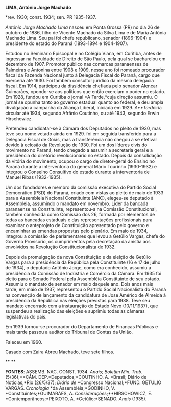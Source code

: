 **LIMA, Antônio Jorge Machado**

\*rev. 1930; const. 1934; sen. PR 1935-1937.

*Antônio Jorge Machado Lima* nasceu em Ponta Grossa (PR) no dia 26 de
outubro de 1886, filho de Vicente Machado da Silva Lima e de Maria
Antônia Machado Lima. Seu pai foi chefe republicano, senador (1896-1904)
e presidente do estado do Paraná (1893-1894 e 1904-1907).

Estudou no Seminário Episcopal e no Colégio Viana, em Curitiba, antes de
ingressar na Faculdade de Direito de São Paulo, pela qual se bacharelou
em dezembro de 1907. Promotor público nas comarcas paranaenses de
Palmeiras e Antonina entre 1908 e 1909, nesse ano foi nomeado procurador
fiscal da Fazenda Nacional junto à Delegacia Fiscal do Paraná, cargo que
exerceria até 1930. Foi também consultor jurídico da mesma delegacia
fiscal. Em 1914, participou da dissidência chefiada pelo senador Alencar
Guimarães, opondo-se aos políticos que então exerciam o poder no estado.
Em 1928, fundou em Curitiba o jornal *A Tarde,*cuja direção assumiu. O
jornal se opunha tanto ao governo estadual quanto ao federal, e deu
ampla divulgação à campanha da Aliança Liberal, iniciada em 1929.
*A**Tarde*iria circular até 1934, segundo Afrânio Coutinho, ou até 1943,
segundo Erwin Hirschowicz.

Pretendeu candidatar-se à Câmara dos Deputados no pleito de 1930, mas
teve seu nome vetado ainda em 1929. foi em seguida transferido para a
Delegacia Fiscal de Goiás, mas a transferência não chegou a se efetivar
devido à eclosão da Revolução de 1930. Foi um dos líderes civis do
movimento no Paraná, tendo chegado a assumir a secretaria geral e a
presidência do diretório revolucionário no estado. Depois da
consolidação da vitória do movimento, ocupou o cargo de diretor-geral do
Ensino no Paraná durante a interventoria do general Mário Tourinho
(1930-1932) e integrou o Conselho Consultivo do estado durante a
interventoria de Manuel Ribas (1932-1935).

Um dos fundadores e membro da comissão executiva do Partido Social
Democrático (PSD) do Paraná, criado com vistas ao pleito de maio de 1933
para a Assembleia Nacional Constituinte (ANC), elegeu-se deputado à
Assembleia, assumindo o mandato em novembro. Líder da bancada paranaense
na Constituinte, representou-a na Comissão Constitucional, também
conhecida como Comissão dos 26, formada por elementos de todas as
bancadas estaduais e das representações profissionais para examinar o
anteprojeto de Constituição apresentado pelo governo e encaminhar as
emendas propostas pelo plenário. Em maio de 1934, integrou a comissão de
parlamentares que levou a Getúlio Vargas, chefe do Governo Provisório,
os cumprimentos pela decretação da anistia aos envolvidos na Revolução
Constitucionalista de 1932.

Depois da promulgação da nova Constituição e da eleição de Getúlio
Vargas para a presidência da República pela Constituinte (16 e 17 de
julho de 1934), o deputado Antônio Jorge, como era conhecido, assumiu a
presidência da Comissão de Indústria e Comércio da Câmara. Em 1935 foi
eleito para o Senado Federal pela Assembléia Constituinte de seu estado.
Assumiu o mandato de senador em maio daquele ano. Dois anos mais tarde,
em maio de 1937, representou o Partido Social Nacionalista do Paraná na
convenção de lançamento da candidatura de José Américo de Almeida à
presidência da República nas eleições previstas para 1938. Teve seu
mandato encerrado com a instauração do Estado Novo (10/11/1937), que
suspendeu a realização das eleições e suprimiu todas as câmaras
legislativas do país.

Em 1939 tornou-se procurador do Departamento de Finanças Públicas e mais
tarde passou a auditor do Tribunal de Contas da União.

Faleceu em 1960.

Casado com Zaira Abreu Machado, teve sete filhos.

** **

**FONTES**: ASSEMB. NAC. CONST. 1934. *Anais; Boletim Min.
Trab.*(5/36);**CÂM. DEP.*Deputados;*COUTINHO, A. *Brasil; Diário de
Notícias,*Rio (26/5/37); *Diário de* *Congresso Nacional;*FUND. GETULIO
VARGAS. *Cronologia* *da Assembléia;*GODINHO, V.
*Constituintes;*GUIMARÃES, A. *Considerações*;**HIRSCHOWICZ, E.
*Contemporâneos;*PEIXOTO, A. *Getúlio;*SENADO. *Anais* (1935).

